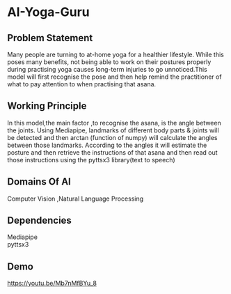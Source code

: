 # AI-Yoga-Guru

## Problem Statement
Many people are turning to at-home yoga for a healthier lifestyle. While this poses many benefits, not being able to work on their postures properly during practising yoga causes long-term injuries to go unnoticed.This model will first recognise the pose and then help remind the practitioner of what to pay attention to when practising that asana.

## Working Principle
In this model,the main factor ,to recognise the asana, is the angle between the joints. Using Mediapipe, landmarks of different body parts & joints will be detected and then arctan (function of numpy) will calculate the angles between those landmarks. According to the angles it will estimate the posture and then retrieve the instructions of that asana and then read out those instructions using the pyttsx3 library(text to speech)

## Domains Of AI
Computer Vision ,Natural Language Processing

## Dependencies
Mediapipe<Br>
pyttsx3

## Demo
https://youtu.be/Mb7nMfBYu_8
